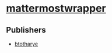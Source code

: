 # [mattermostwrapper](https://pypi.org/project/mattermostwrapper)



## Publishers
- [btotharye](https://pypi.org/user/btotharye)

